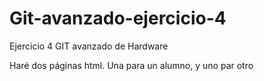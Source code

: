 # Git-avanzado-ejercicio-4
Ejercicio 4 GIT avanzado de Hardware

Haré dos páginas html. Una para un alumno, y uno par otro
